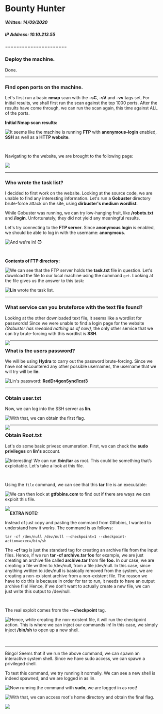# Bounty Hunter

##### Written: 14/09/2020

##### IP Address: 10.10.213.55

======================

### Deploy the machine.

Done.

---

### Find open ports on the machine.

Let's first run a basic **nmap** scan with the **-sC**, **-sV** and **-vv** tags set. For initial results, we shall first run the scan against the top 1000 ports. After the results have come through, we can run the scan again, this time against ALL of the ports.

**Initial Nmap scan results:**

<img style="float: left;" src="screenshots/screenshot1.png">

It seems like the machine is running **FTP** with **anonymous-login** enabled, **SSH** as well as a **HTTP website**.

<br>

Navigating to the website, we are brought to the following page:

<img style="float: left;" src="screenshots/screenshot2.png">

<br>

---

### Who wrote the task list? 

I decided to first work on the website. Looking at the source code, we are unable to find any interesting information. Let's run a **Gobuster** directory brute-force attack on the site, using **dirbuster's medium wordlist**. 

While Gobuster was running, we can try low-hanging fruit, like **/robots.txt** and **/login**. Unfortunately, they did not yield any meaningful results.

Let's try connecting to the **FTP server**. Since **anonymous login** is enabled, we should be able to log in with the username: **anonymous**.

<img style="float: left;" src="screenshots/screenshot3.png">

And we're in! :smiling_imp:

<br>

**Contents of FTP directory:**

<img style="float: left;" src="screenshots/screenshot4.png">

We can see that the FTP server holds the **task.txt** file in question. Let's download the file to our local machine using the command ```get```. Looking at the file gives us the answer to this task:

 <img style="float: left;" src="screenshots/screenshot5.png">





**Lin** wrote the task list.

---

### What service can you bruteforce with the text file found?

Looking at the other downloaded text file, it seems like a wordlist for passwords! Since we were unable to find a login page for the website *(Gobuster has revealed nothing as of now)*, the only other service that we can try brute-forcing with this wordlist is **SSH**.

<img style="float: left;" src="screenshots/screenshot6.png">

---

 ### What is the users password? 

We will be using **Hydra** to carry out the password brute-forcing. Since we have not encountered any other possible usernames, the username that we will try will be **lin**.

<img style="float: left;" src="screenshots/screenshot7.png">

Lin's password: **RedDr4gonSynd1cat3**

---

### Obtain user.txt

Now, we can log into the SSH server as **lin**.

<img style="float: left;" src="screenshots/screenshot8.png">

With that, we can obtain the first flag.

<img style="float: left;" src="screenshots/screenshot9.png">

---

### Obtain Root.txt

Let's do some basic privesc enumeration. First, we can check the **sudo privileges** on **lin's** account.

<img style="float: left;" src="screenshots/screenshot10.png">

Interesting! We can run **/bin/tar** as root. This could be something that’s exploitable. Let's take a look at this file.

<br>

Using the ```file``` command, we can see that this **tar** file is an executable:

<img style="float: left;" src="screenshots/screenshot11.png">

We can then look at **gtfobins.com** to find out if there are ways we can exploit this file.

<img style="float: left;" src="screenshots/screenshot12.png">

---

**EXTRA NOTE:**

Instead of just copy and pasting the command from Gtfobins, I wanted to understand how it works. The command is as follows:

```
tar -cf /dev/null /dev/null --checkpoint=1 --checkpoint-action=exec=/bin/sh
```

The **-cf** tag is just the standard tag for creating an archive file from the input files. Hence, if we run **tar -cf archive.tar foo** for example, we are just creating an archive file called **archive.tar** from file **foo.** In our case, we are creating a file written to /dev/null, from a file /dev/null. In this case, since anything written to /dev/null is basically removed from the system, we are creating a non-existent archive from a non-existent file. The reason we have to do this is because in order for tar to run, it needs to have an output archive file! Hence, if we don’t want to actually create a new file, we can just write this output to /dev/null.

<br>

The real exploit comes from the **--checkpoint** tag. 

<img style="float: left;" src="screenshots/screenshot13.png">

Hence, while creating the non-existent file, it will run the checkpoint action. This is where we can inject our commands in! In this case, we simply inject **/bin/sh** to open up a new shell.

<br>

---

Bingo! Seems that if we run the above command, we can spawn an interactive system shell. Since we have sudo access, we can spawn a privileged shell.

To test this command, we try running it normally. We can see a new shell is indeed spawned, and we are logged in as lin.

<img style="float: left;" src="screenshots/screenshot14.png">

Now running the command with **sudo**, we are logged in as root!

<img style="float: left;" src="screenshots/screenshot15.png">

With that, we can access root's home directory and obtain the final flag.

<img style="float: left;" src="screenshots/screenshot16.png">

